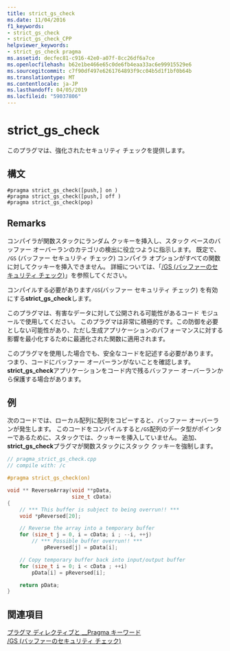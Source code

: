 ```yaml
---
title: strict_gs_check
ms.date: 11/04/2016
f1_keywords:
- strict_gs_check
- strict_gs_check_CPP
helpviewer_keywords:
- strict_gs_check pragma
ms.assetid: decfec81-c916-42e0-a07f-8cc26df6a7ce
ms.openlocfilehash: b62e1be466e65c0de6fb4eaa33ac6e99915529e6
ms.sourcegitcommit: c7f90df497e6261764893f9cc04b5d1f1bf0b64b
ms.translationtype: MT
ms.contentlocale: ja-JP
ms.lasthandoff: 04/05/2019
ms.locfileid: "59037806"
---
```

# <a name="strictgscheck"></a>strict_gs_check

このプラグマは、強化されたセキュリティ チェックを提供します。

## <a name="syntax"></a>構文

```
#pragma strict_gs_check([push,] on )
#pragma strict_gs_check([push,] off )
#pragma strict_gs_check(pop)
```

## <a name="remarks"></a>Remarks

コンパイラが関数スタックにランダム クッキーを挿入し、スタック ベースのバッファー オーバーランのカテゴリの検出に役立つように指示します。 既定で、 `/GS` (バッファー セキュリティ チェック) コンパイラ オプションがすべての関数に対してクッキーを挿入できません。 詳細については、「[/GS (バッファーのセキュリティ チェック)](../build/reference/gs-buffer-security-check.md)」を参照してください。

コンパイルする必要があります`/GS`(バッファー セキュリティ チェック) を有効にする**strict_gs_check**します。

このプラグマは、有害なデータに対して公開される可能性があるコード モジュールで使用してください。 このプラグマは非常に積極的です。この防御を必要としない可能性があり、ただし生成アプリケーションのパフォーマンスに対する影響を最小化するために最適化された関数に適用されます。

このプラグマを使用した場合でも、安全なコードを記述する必要があります。 つまり、コードにバッファー オーバーランがないことを確認します。 **strict_gs_check**アプリケーションをコード内で残るバッファー オーバーランから保護する場合があります。

## <a name="example"></a>例

次のコードでは、ローカル配列に配列をコピーすると、バッファー オーバーランが発生します。 このコードをコンパイルすると`/GS`配列のデータ型がポインターであるために、スタックでは、クッキーを挿入していません。 追加、 **strict_gs_check**プラグマが関数スタックにスタック クッキーを強制します。

```cpp
// pragma_strict_gs_check.cpp
// compile with: /c

#pragma strict_gs_check(on)

void ** ReverseArray(void **pData,
                     size_t cData)
{
    // *** This buffer is subject to being overrun!! ***
    void *pReversed[20];

    // Reverse the array into a temporary buffer
    for (size_t j = 0, i = cData; i ; --i, ++j)
        // *** Possible buffer overrun!! ***
            pReversed[j] = pData[i];

    // Copy temporary buffer back into input/output buffer
    for (size_t i = 0; i < cData ; ++i)
        pData[i] = pReversed[i];

    return pData;
}
```

## <a name="see-also"></a>関連項目

[プラグマ ディレクティブと __Pragma キーワード](../preprocessor/pragma-directives-and-the-pragma-keyword.md)<br/>
[/GS (バッファーのセキュリティ チェック)](../build/reference/gs-buffer-security-check.md)
